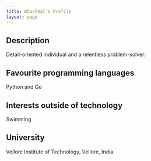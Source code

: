 ```yaml
---
title: Khushhal's Profile
layout: page
---
```


## Description
Detail-oriented individual and a relentless problem-solver.

## Favourite programming languages

Python and Go

## Interests outside of technology

Swimming


## University

Vellore Institute of Technology, Vellore, India